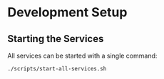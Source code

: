 # Development Setup

## Starting the Services

All services can be started with a single command:

```bash
./scripts/start-all-services.sh
